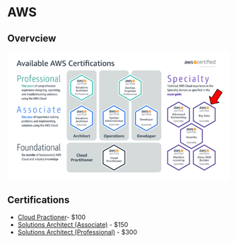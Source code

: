 # AWS

## Overvciew 

<img src="image.png" />

## Certifications

* [Cloud Practioner](practitioner.md)- $100
* [Solutions Architect (Associate)](solutions_architect_associate.md) - $150
* [Solutions Architect (Professional)](solutions_architect_professional.md) - $300
